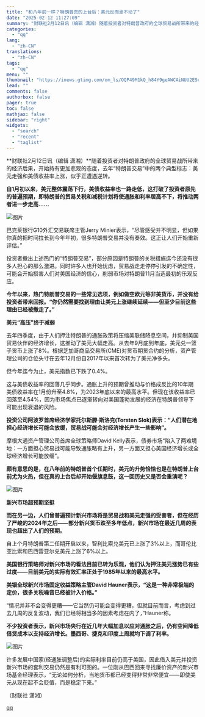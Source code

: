 ```yaml
---
title: "和八年前一样？特朗普真的上台后：美元反而涨不动了"
date: "2025-02-12 11:27:09"
summary: "财联社2月12日讯（编辑 潇湘）随着投资者对特朗普政府的全球贸易战所带来的经济后果，开始持有更加悲观..."
categories:
  - "qq"
lang:
  - "zh-CN"
translations:
  - "zh-CN"
tags:
  - "qq"
menu: ""
thumbnail: "https://inews.gtimg.com/om_ls/OQP49M1kQ_h84Y9geAWCAiNUU2ESeqi-qx0y7nvmaRlPMAA_640360/0"
lead: ""
comments: false
authorbox: false
pager: true
toc: false
mathjax: false
sidebar: "right"
widgets:
  - "search"
  - "recent"
  - "taglist"
---
```


**财联社2月12日讯（编辑 潇湘）**随着投资者对特朗普政府的全球贸易战所带来的经济后果，开始持有更加悲观的态度，去年“特朗普交易”中的两个典型标志：美元走强和美债收益率上涨，似乎正遭遇逆转。

**自1月初以来，美元整体震荡下行，美债收益率也一路走低，这打破了投资者原先的普遍预期，即特朗普的贸易关税和减税计划将使通胀和利率居高不下，将推动两者进一步走高……**

![图片](https://inews.gtimg.com/om_bt/OesbNm96kcv_vkZnU5lf7dYmqjKn05jRKBtaVhXJjdizAAA/641)

巴克莱银行G10外汇交易联席主管Jerry Minier表示，“尽管感受并不明显，但如果你真的把时间拉长到今年年初，很多特朗普交易并没有奏效。这正让人们开始重新评估。”

投资者撤出上述热门的“特朗普交易”，部分原因是特朗普的关税措施迄今还没有很多人担心的那么激进。同时许多人也开始忧虑，贸易战走走停停引发的不确定性，可能会开始损害人们对美国经济的信心，削弱市场对特朗普11月当选最初的乐观反应。

**今年以来，热门特朗普交易的一些常见选项，例如做空欧元等非美货币，并没有给投资者带来回报。“你仍然需要找到理由让美元上涨继续延续——但至少目前这些理由已经被撤走了。”**

**美元“高压”终于减弱**

去年四季度，由于人们押注特朗普的通胀政策将压缩美联储降息空间，并抑制美国贸易伙伴的经济增长，这推动了美元大幅走高。从去年9月底到年底，美元兑一篮子货币上涨了8%。根据芝加哥商品交易所(CME)对货币期货合约的分析，资产管理公司的仓位头寸在去年12月份自2017年以来首次转为了美元净多头。

但今年迄今为止，美元指数已下跌了0.4%。

这与美债收益率的回落几乎同步。通胀上升的预期曾推动与价格成反比的10年期美债收益率在1月份升至4.8%，为2023年底以来的最高水平。但现在该收益率已回落至4.54%，因为市场焦点已逐渐转向对美国蓬勃发展的经济在特朗普领导下可能出现衰退的风险。

**投资公司阿波罗首席经济学家托尔斯滕·斯洛克(Torsten Slok)表示：“人们潜在地担心经济增长可能会放缓，贸易战可能会对经济增长产生一些影响”。**

摩根大通资产管理公司首席全球策略师David Kelly表示，债券市场“陷入了两难境地：一方面担心贸易战可能导致通胀略有上升，另一方面又担心美国经济增长或全球经济增长可能放缓”。

**颇有意思的是，在八年前的特朗普首个任期时，美元的升势恰恰也是在特朗普上台前尤为火热，但在真的上台后却开始偃旗息鼓，这一回历史又是否会重演呢？**

![图片](https://inews.gtimg.com/om_bt/O7wWrUvrXoty3rsvJt9lqJH3vucLmPW-sCs3HsqaJslBsAA/641)

**新兴市场超预期坚挺**

**而在另一边，人们曾普遍预计新兴市场将是贸易战和美元走强的受害者，但在经历了严峻的2024年之后——部分新兴货币跌至多年低点，新兴市场在最近几周的表现也超出了人们的预期。**

自上个月特朗普第二任期开启以来，智利比索兑美元已上涨了3%以上，而哥伦比亚比索和巴西雷亚尔兑美元上涨了6%以上。

**美国银行策略师对新兴市场的看法目前已转为乐观，他们认为押注美元涨势已有些过度——目前美元的实际有效汇率正处于1985年以来的最高水平。**

**美银全球新兴市场固定收益策略主管David Hauner表示，“这是一种非常极端的定价，很多关税噪音已经被计入价格。”**

“情况并非不会变得更糟——它当然仍可能会变得更糟，但就目前而言，考虑到过去几周的反复波动，我们已经将相当多的因素考虑在内了，”Hauner称。

**不少投资者表示，新兴市场央行在近几年大幅加息以应对通胀之后，仍有空间降低借贷成本以支持经济增长。墨西哥、捷克和印度上周就均下调了利率。**

![图片](https://inews.gtimg.com/om_bt/OqYEnVwi6zUZ5TS7ouAW_vnpygbLNwEikI23hM-LAa9lgAA/641)

许多发展中国家(经通胀调整后)的实际利率目前仍高于美国，因此借入美元并投资新兴市场的套利交易仍然是有利可图的。一位刚从巴西回来寻找廉价资产的新兴市场基金经理表示，“无论如何分析，当地货币都已经变得非常非常便宜——即使美元从现在起不会贬值，而是稳定下来。”

（财联社 潇湘）

[qq](https://new.qq.com/rain/a/20250212A03S7V00)
